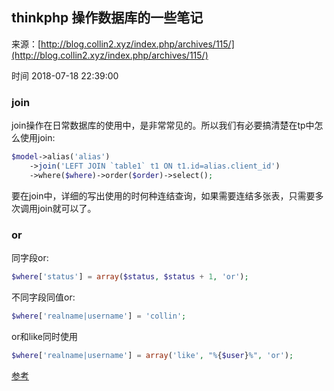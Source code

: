 ## thinkphp 操作数据库的一些笔记

来源：[http://blog.collin2.xyz/index.php/archives/115/](http://blog.collin2.xyz/index.php/archives/115/)

时间 2018-07-18 22:39:00



### join

join操作在日常数据库的使用中，是非常常见的。所以我们有必要搞清楚在tp中怎么使用join:

```php
$model->alias('alias')
    ->join('LEFT JOIN `table1` t1 ON t1.id=alias.client_id')
    ->where($where)->order($order)->select();
```

要在join中，详细的写出使用的时何种连结查询，如果需要连结多张表，只需要多次调用join就可以了。


### or

同字段or:

```php
$where['status'] = array($status, $status + 1, 'or');
```

不同字段同值or:

```php
$where['realname|username'] = 'collin';
```

or和like同时使用

```php
$where['realname|username'] = array('like', "%{$user}%", 'or');
```

[参考][0]


[0]: https://www.kancloud.cn/manual/thinkphp/1769
